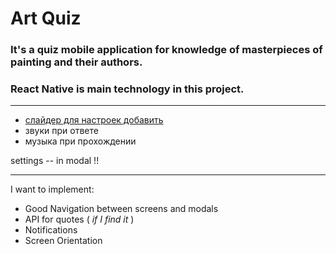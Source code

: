 # Art Quiz

### It's a quiz mobile application for knowledge of masterpieces of painting and their authors.

### **React Native** is main technology in this project.

---

- [слайдер для настроек добавить](https://github.com/callstack/react-native-slider)
- звуки при ответе
- музыка при прохождении

settings -- in modal !!

---

I want to implement:

- Good Navigation between screens and modals
- API for quotes ( _if I find it_ )
- Notifications
- Screen Orientation
